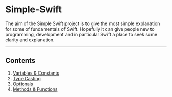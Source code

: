 # Simple-Swift

The aim of the Simple Swift project is to give the most simple explanation for some of fundamentals of Swift. Hopefully it can give people new to programming, development and in particular Swift a place to seek some clarity and explanation.

***

## Contents

1. [Variables & Constants](../master/01-variables-constants)
2. [Type Casting](../master/LICENSE)
3. [Optionals](../master/LICENSE)
4. [Methods & Functions](../master/LICENSE)
